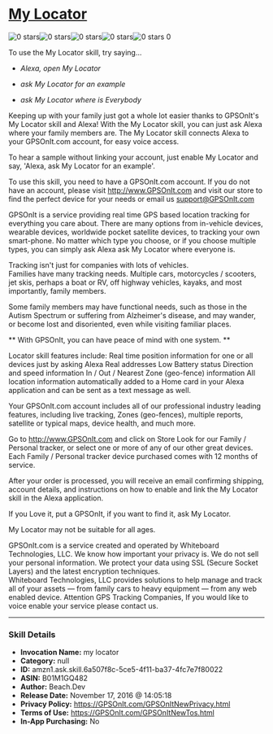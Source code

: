 # [My Locator](http://alexa.amazon.com/#skills/amzn1.ask.skill.6a507f8c-5ce5-4f11-ba37-4fc7e7f80022)
![0 stars](../../images/ic_star_border_black_18dp_1x.png)![0 stars](../../images/ic_star_border_black_18dp_1x.png)![0 stars](../../images/ic_star_border_black_18dp_1x.png)![0 stars](../../images/ic_star_border_black_18dp_1x.png)![0 stars](../../images/ic_star_border_black_18dp_1x.png) 0

To use the My Locator skill, try saying...

* *Alexa, open My Locator*

* *ask My Locator for an example*

* *ask My Locator where is Everybody*

Keeping up with your family just got a whole lot easier thanks to GPSOnIt's My Locator skill and Alexa!  With the My Locator skill, you can just ask Alexa where your family members are. The My Locator skill connects Alexa to your GPSOnIt.com account, for easy voice access.  

To hear a sample without linking your account, just enable My Locator and say, 'Alexa, ask My Locator for an example'.

To use this skill, you need to have a GPSOnIt.com account.  If you do not have an account, please visit http://www.GPSOnIt.com and visit our store to find the perfect device for your needs or email us support@GPSOnIt.com

GPSOnIt is a service providing real time GPS based location tracking for everything you care about.  There are many options from in-vehicle devices, wearable devices, worldwide pocket satellite devices, to tracking your own smart-phone.  No matter which type you choose, or if you choose multiple types, you can simply ask Alexa ask My Locator where everyone is.  

Tracking isn't just for companies with lots of vehicles.  
Families have many tracking needs.  Multiple cars, motorcycles / scooters, jet skis, perhaps a boat or RV, off highway vehicles, kayaks, and most importantly, family members. 

Some family members may have functional needs, such as those in the Autism Spectrum or suffering from Alzheimer's disease, and may wander, or become lost and disoriented, even while visiting familiar places.  

** With GPSOnIt, you can have peace of mind with one system. **

Locator skill features include:
    Real time position information for one or all devices just by asking Alexa
    Real addresses
    Low Battery status
    Direction and speed information 
    In / Out / Nearest Zone (geo-fence) information
    All location information automatically added to a Home card in your Alexa application and can be sent as a text message as well.

Your GPSOnIt.com account includes all of our professional industry leading features, including live tracking,  Zones (geo-fences), multiple reports, satellite or typical maps, device health, and much more.

Go to http://www.GPSOnIt.com and click on Store
Look for our Family / Personal tracker, or select one or more of any of our other great devices.
Each Family / Personal tracker device purchased comes with 12 months of service.

After your order is processed, you will receive an email confirming shipping, account details,  and instructions on how to enable and link the My Locator skill in the Alexa application.

If you Love it, put a GPSOnIt, if you want to find it, ask My Locator.

My Locator may not be suitable for all ages.

GPSOnIt.com is a service created and operated by Whiteboard Technologies, LLC.
We know how important your privacy is. We do not sell your personal information. We protect your data using SSL (Secure Socket Layers) and the latest encryption techniques.  
Whiteboard Technologies, LLC provides solutions to help manage and track all of your assets — from family cars to heavy equipment — from any web enabled device. Attention GPS Tracking Companies, If you would like to voice enable your service please contact us.

***

### Skill Details

* **Invocation Name:** my locator
* **Category:** null
* **ID:** amzn1.ask.skill.6a507f8c-5ce5-4f11-ba37-4fc7e7f80022
* **ASIN:** B01M1GQ482
* **Author:** Beach.Dev
* **Release Date:** November 17, 2016 @ 14:05:18
* **Privacy Policy:** https://GPSOnIt.com/GPSOnItNewPrivacy.html
* **Terms of Use:** https://GPSOnIt.com/GPSOnItNewTos.html
* **In-App Purchasing:** No
